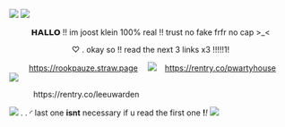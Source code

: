 ![](https://i.imgur.com/mRZphkR.png)
![](https://i.imgur.com/62QSJNd.png)
<p align="center">
𝗛𝗔𝗟𝗟𝗢 !! im joost klein 100% real  !! trust no fake frfr no cap >_<
</p>
<p align="center">
♡ . okay so !! read the next 3 links x3 !!!!!1!
</p>

 ⠀⠀⠀ https://rookpauze.straw.page ⠀
![](https://i.imgur.com/DYTnHXl.gif) ⠀https://rentry.co/pwartyhouse ⠀![](https://i.imgur.com/RAwTdUw.gif)

<p align="center">
 https://rentry.co/leeuwarden
⠀⠀⠀⠀⠀⠀⠀⠀⠀⠀⠀⠀⠀⠀⠀⠀⠀⠀⠀⠀⠀⠀

 ![](https://i.imgur.com/Mlj2kWh.gif) . . ◜ last one **isnt** neces*s*ary if u read the first one **!***!*
![](https://i.imgur.com/6fAc82C.png)
